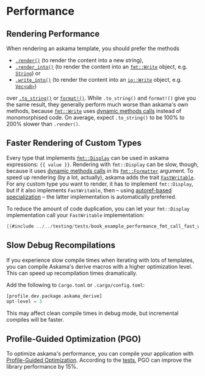 # Performance

## Rendering Performance

When rendering an askama template, you should prefer the methods

* [`.render()`] (to render the content into a new string),
* [`.render_into()`] (to render the content into an [`fmt::Write`] object, e.g. [`String`]) or
* [`.write_into()`] (to render the content into an [`io::Write`] object, e.g. [`Vec<u8>`])

over [`.to_string()`] or [`format!()`].
While `.to_string()` and `format!()` give you the same result, they generally perform much worse
than askama's own methods, because [`fmt::Write`] uses [dynamic methods calls] instead of
monomorphised code. On average, expect `.to_string()` to be 100% to 200% slower than `.render()`.

[dynamic methods calls]: <https://doc.rust-lang.org/stable/std/keyword.dyn.html>
[`.render()`]: <https://docs.rs/askama/latest/askama/trait.Template.html#method.render>
[`.render_into()`]: <https://docs.rs/askama/latest/askama/trait.Template.html#tymethod.render_into>
[`.write_into()`]: <https://docs.rs/askama/latest/askama/trait.Template.html#method.write_into>
[`fmt::Write`]: <https://doc.rust-lang.org/stable/std/fmt/trait.Write.html>
[`String`]: <https://doc.rust-lang.org/stable/std/string/struct.String.html>
[`io::Write`]: <https://doc.rust-lang.org/stable/std/io/trait.Write.html>
[`Vec<u8>`]: <https://doc.rust-lang.org/stable/std/vec/struct.Vec.html>
[`.to_string()`]: <https://doc.rust-lang.org/stable/std/string/trait.ToString.html#tymethod.to_string>
[`format!()`]: <https://doc.rust-lang.org/stable/std/fmt/fn.format.html>

## Faster Rendering of Custom Types

Every type that implements [`fmt::Display`] can be used in askama expressions: `{{ value }}`.
Rendering with `fmt::Display` can be slow, though, because it uses [dynamic methods calls] in its
[`fmt::Formatter`] argument. To speed up rendering (by a lot, actually),
askama adds the trait [`FastWritable`]. For any custom type you want to render,
it has to implement `fmt::Display`, but if it also implements `FastWritable`,
then – using [autoref-based specialization] – the latter implementation is automatically preferred.

To reduce the amount of code duplication, you can let your `fmt::Display` implementation call
your `FastWritable` implementation:

```rust
{{#include ../../testing/tests/book_example_performance_fmt_call_fast_writable.rs}}
```

[`fmt::Display`]: <https://doc.rust-lang.org/stable/std/fmt/trait.Display.html>
[`fmt::Formatter`]: <https://doc.rust-lang.org/stable/std/fmt/struct.Formatter.html>
[`FastWritable`]: <./doc/askama/trait.FastWritable.html>
[autoref-based specialization]: <https://lukaskalbertodt.github.io/2019/12/05/generalized-autoref-based-specialization.html>

## Slow Debug Recompilations

If you experience slow compile times when iterating with lots of templates,
you can compile Askama's derive macros with a higher optimization level.
This can speed up recompilation times dramatically.

Add the following to `Cargo.toml` or `.cargo/config.toml`:
```rust
[profile.dev.package.askama_derive]
opt-level = 3
```

This may affect clean compile times in debug mode, but incremental compiles
will be faster.

## Profile-Guided Optimization (PGO)

To optimize askama's performance, you can compile your application with [Profile-Guided Optimization](https://doc.rust-lang.org/rustc/profile-guided-optimization.html). According to the [tests](https://github.com/mitsuhiko/minijinja/pull/588#issuecomment-2387957123), PGO can improve the library performance by 15%.
